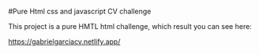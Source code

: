 #Pure Html css and javascript CV challenge

This project is a pure HMTL html challenge, which result you can see here: 

https://gabrielgarciacv.netlify.app/
